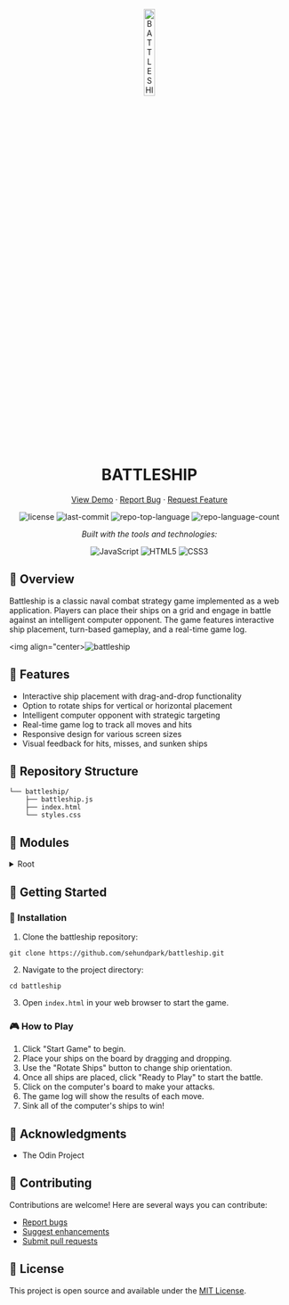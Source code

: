 <p align="center">
  <img src="https://img.icons8.com/?size=512&id=55494&format=png" width="20%" alt="BATTLESHIP-logo">
</p>
<p align="center">
    <h1 align="center">BATTLESHIP</h1>
</p>
<p align="center">
    <a href="https://sehundpark.github.io/battleship/">View Demo</a>
    ·
    <a href="https://github.com/sehundpark/battleship/issues">Report Bug</a>
    ·
    <a href="https://github.com/sehundpark/battleship/issues">Request Feature</a>
</p>
<p align="center">
	<img src="https://img.shields.io/github/license/sehundpark/battleship?style=flat&logo=opensourceinitiative&logoColor=white&color=0080ff" alt="license">
	<img src="https://img.shields.io/github/last-commit/sehundpark/battleship?style=flat&logo=git&logoColor=white&color=0080ff" alt="last-commit">
	<img src="https://img.shields.io/github/languages/top/sehundpark/battleship?style=flat&color=0080ff" alt="repo-top-language">
	<img src="https://img.shields.io/github/languages/count/sehundpark/battleship?style=flat&color=0080ff" alt="repo-language-count">
</p>
<p align="center">
		<em>Built with the tools and technologies:</em>
</p>
<p align="center">
	<img src="https://img.shields.io/badge/JavaScript-F7DF1E.svg?style=flat&logo=JavaScript&logoColor=black" alt="JavaScript">
	<img src="https://img.shields.io/badge/HTML5-E34F26.svg?style=flat&logo=HTML5&logoColor=white" alt="HTML5">
	<img src="https://img.shields.io/badge/CSS3-1572B6.svg?style=flat&logo=CSS3&logoColor=white" alt="CSS3">
</p>

## 📍 Overview

Battleship is a classic naval combat strategy game implemented as a web application. Players can place their ships on a grid and engage in battle against an intelligent computer opponent. The game features interactive ship placement, turn-based gameplay, and a real-time game log.

<img align="center>![battleship](https://github.com/user-attachments/assets/4058808b-f24f-4e66-972a-397ee1de9fe8)</img>

## 👾 Features

- Interactive ship placement with drag-and-drop functionality
- Option to rotate ships for vertical or horizontal placement
- Intelligent computer opponent with strategic targeting
- Real-time game log to track all moves and hits
- Responsive design for various screen sizes
- Visual feedback for hits, misses, and sunken ships

## 📂 Repository Structure

```
└── battleship/
    ├── battleship.js
    ├── index.html
    └── styles.css
```

## 🧩 Modules

<details closed><summary>Root</summary>

| File | Summary |
| --- | --- |
| [battleship.js](https://github.com/sehundpark/battleship/blob/main/battleship.js) | Contains the core game logic, including ship placement, attack mechanics, and AI opponent behavior. |
| [index.html](https://github.com/sehundpark/battleship/blob/main/index.html) | Provides the structure for the game interface, including game boards, controls, and log display. |
| [styles.css](https://github.com/sehundpark/battleship/blob/main/styles.css) | Defines the visual styling for the game, including board layout, ship appearance, and responsive design. |

</details>

## 🚀 Getting Started

### 🔧 Installation

1. Clone the battleship repository:
```
git clone https://github.com/sehundpark/battleship.git
```

2. Navigate to the project directory:
```
cd battleship
```

3. Open `index.html` in your web browser to start the game.

### 🎮 How to Play

1. Click "Start Game" to begin.
2. Place your ships on the board by dragging and dropping.
3. Use the "Rotate Ships" button to change ship orientation.
4. Once all ships are placed, click "Ready to Play" to start the battle.
5. Click on the computer's board to make your attacks.
6. The game log will show the results of each move.
7. Sink all of the computer's ships to win!

## 🌟 Acknowledgments

- The Odin Project

## 🤝 Contributing

Contributions are welcome! Here are several ways you can contribute:

- [Report bugs](https://github.com/sehundpark/battleship/issues)
- [Suggest enhancements](https://github.com/sehundpark/battleship/issues)
- [Submit pull requests](https://github.com/sehundpark/battleship/pulls)

## 📄 License

This project is open source and available under the [MIT License](LICENSE).
